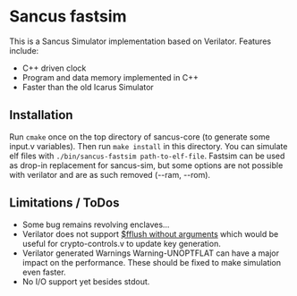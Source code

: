 # Sancus fastsim

This is a Sancus Simulator implementation based on Verilator. Features include:

- C++ driven clock
- Program and data memory implemented in C++
- Faster than the old Icarus Simulator

## Installation
Run `cmake` once on the top directory of sancus-core (to generate some input.v variables). Then run `make install` in this directory. You can simulate elf files with `./bin/sancus-fastsim path-to-elf-file`. Fastsim can be used as drop-in replacement for sancus-sim, but some options are not possible with verilator and are as such removed (--ram, --rom).

## Limitations / ToDos

- Some bug remains revolving enclaves...
- Verilator does not support [$fflush without arguments](https://github.com/verilator/verilator/issues/1638) which would be useful for crypto-controls.v to update key generation.
- Verilator generated Warnings Warning-UNOPTFLAT can have a major impact on the performance. These should be fixed to make simulation even faster.
- No I/O support yet besides stdout.

